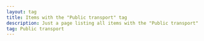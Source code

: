 ```yaml
---
layout: tag
title: Items with the "Public transport" tag
description: Just a page listing all items with the "Public transport" tag
tag: Public transport
---
```

